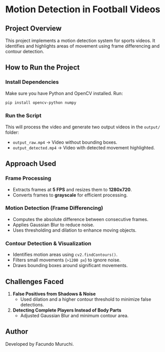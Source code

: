 # Motion Detection in Football Videos

## Project Overview
This project implements a motion detection system for sports videos. It identifies and highlights areas of movement using frame differencing and contour detection.

## How to Run the Project
### **Install Dependencies**
Make sure you have Python and OpenCV installed. Run:
```bash
pip install opencv-python numpy
```

### **Run the Script**
This will process the video and generate two output videos in the `output/` folder:
- `output_raw.mp4` → Video without bounding boxes.
- `output_detected.mp4` → Video with detected movement highlighted.


## Approach Used
### **Frame Processing**
- Extracts frames at **5 FPS** and resizes them to **1280x720**.
- Converts frames to **grayscale** for efficient processing.

### **Motion Detection (Frame Differencing)**
- Computes the absolute difference between consecutive frames.
- Applies Gaussian Blur to reduce noise.
- Uses thresholding and dilation to enhance moving objects.

### **Contour Detection & Visualization**
- Identifies motion areas using `cv2.findContours()`.
- Filters small movements (`>1200 px`) to ignore noise.
- Draws bounding boxes around significant movements.


## Challenges Faced
1. **False Positives from Shadows & Noise**
   - Used dilation and a higher contour threshold to minimize false detections.
2. **Detecting Complete Players Instead of Body Parts**
   - Adjusted Gaussian Blur and minimum contour area.


## Author
Developed by Facundo Muruchi.
